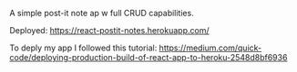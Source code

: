 A simple post-it note ap w full CRUD capabilities.

Deployed: https://react-postit-notes.herokuapp.com/

To deply my app I followed this tutorial: https://medium.com/quick-code/deploying-production-build-of-react-app-to-heroku-2548d8bf6936  
